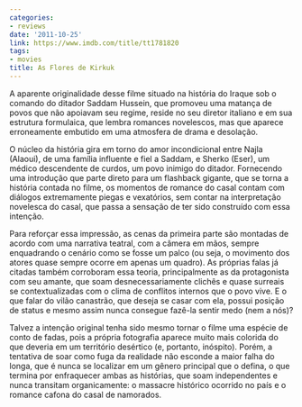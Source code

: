 ```yaml
---
categories:
- reviews
date: '2011-10-25'
link: https://www.imdb.com/title/tt1781820
tags:
- movies
title: As Flores de Kirkuk
---
```


A aparente originalidade desse filme situado na história do Iraque sob o comando do ditador Saddam Hussein, que promoveu uma matança de povos que não apoiavam seu regime, reside no seu diretor italiano e em sua estrutura formulaica, que lembra romances novelescos, mas que aparece erroneamente embutido em uma atmosfera de drama e desolação.

O núcleo da história gira em torno do amor incondicional entre Najla (Alaoui), de uma família influente e fiel a Saddam, e Sherko (Eser), um médico descendente de curdos, um povo inimigo do ditador. Fornecendo uma introdução que parte direto para um flashback gigante, que se torna a história contada no filme, os momentos de romance do casal contam com diálogos extremamente piegas e vexatórios, sem contar na interpretação novelesca do casal, que passa a sensação de ter sido construído com essa intenção.

Para reforçar essa impressão, as cenas da primeira parte são montadas de acordo com uma narrativa teatral, com a câmera em mãos, sempre enquadrando o cenário como se fosse um palco (ou seja, o movimento dos atores quase sempre ocorre em apenas um quadro). As próprias falas já citadas também corroboram essa teoria, principalmente as da protagonista com seu amante, que soam desnecessariamente clichês e quase surreais se contextualizadas com o clima de conflitos internos que o povo vive. E o que falar do vilão canastrão, que deseja se casar com ela, possui posição de status e mesmo assim nunca consegue fazê-la sentir medo (nem a nós)?

Talvez a intenção original tenha sido mesmo tornar o filme uma espécie de conto de fadas, pois a própria fotografia aparece muito mais colorida do que deveria em um território desértico (e, portanto, inóspito). Porém, a tentativa de soar como fuga da realidade não esconde a maior falha do longa, que é nunca se localizar em um gênero principal que o defina, o que termina por enfraquecer ambas as histórias, que soam independentes e nunca transitam organicamente: o massacre histórico ocorrido no país e o romance cafona do casal de namorados.